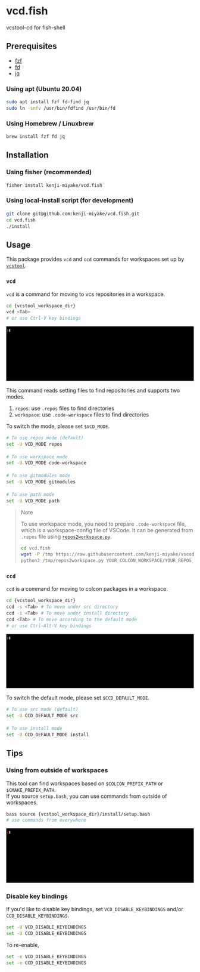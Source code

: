 # vcd.fish

vcstool-cd for fish-shell

## Prerequisites

- [fzf](https://github.com/junegunn/fzf)
- [fd](https://github.com/sharkdp/fd)
- [jq](https://github.com/stedolan/jq)

### Using apt (Ubuntu 20.04)

```sh
sudo apt install fzf fd-find jq
sudo ln -snfv /usr/bin/fdfind /usr/bin/fd
```

### Using Homebrew / Linuxbrew

```sh
brew install fzf fd jq
```

## Installation

### Using fisher (recommended)

```sh
fisher install kenji-miyake/vcd.fish
```

### Using local-install script (for development)

```sh
git clone git@github.com:kenji-miyake/vcd.fish.git
cd vcd.fish
./install
```

## Usage

This package provides `vcd` and `ccd` commands for workspaces set up by [`vcstool`](https://github.com/dirk-thomas/vcstool).

### `vcd`

`vcd` is a command for moving to vcs repositories in a workspace.

```sh
cd {vcstool_workspace_dir}
vcd <Tab>
# or use Ctrl-V key bindings
```

![vcd.gif](/images/vcd.gif)

This command reads setting files to find repositories and supports two modes.

1. `repos`: use `.repos` files to find directories
2. `workspace`: use `.code-workspace` files to find directories

To switch the mode, please set `$VCD_MODE`.

```sh
# To use repos mode (default)
set -U VCD_MODE repos

# To use workspace mode
set -U VCD_MODE code-workspace

# To use gitmodules mode
set -U VCD_MODE gitmodules

# To use path mode
set -U VCD_MODE path
```

> Note
>
> To use workspace mode, you need to prepare `.code-workspace` file, which is a workspace-config file of VSCode.
> It can be generated from `.repos` file using [`repos2workspace.py`](https://github.com/kenji-miyake/vscode-utils#repos2workspacepy).
>
> ```sh
> cd vcd.fish
> wget -P /tmp https://raw.githubusercontent.com/kenji-miyake/vscode-utils/main/repos2workspace.py
> python3 /tmp/repos2workspace.py YOUR_COLCON_WORKSPACE/YOUR_REPOS_FILE.repos
> ```

### `ccd`

`ccd` is a command for moving to colcon packages in a workspace.

```sh
cd {vcstool_workspace_dir}
ccd -s <Tab> # To move under src directory
ccd -i <Tab> # To move under install directory
ccd <Tab> # To move according to the default mode
# or use Ctrl-Alt-V key bindings
```

![ccd.gif](/images/ccd.gif)

To switch the default mode, please set `$CCD_DEFAULT_MODE`.

```sh
# To use src mode (default)
set -U CCD_DEFAULT_MODE src

# To use install mode
set -U CCD_DEFAULT_MODE install
```

## Tips

### Using from outside of workspaces

This tool can find workspaces based on `$COLCON_PREFIX_PATH` or `$CMAKE_PREFIX_PATH`.  
If you source `setup.bash`, you can use commands from outside of workspaces.

```sh
bass source {vcstool_workspace_dir}/install/setup.bash
# use commands from everywhere
```

![colcon-workspace.gif](/images/colcon-workspace.gif)

### Disable key bindings

If you'd like to disable key bindings, set `VCD_DISABLE_KEYBINDINGS` and/or `CCD_DISABLE_KEYBINDINGS`.

```sh
set -U VCD_DISABLE_KEYBINDINGS
set -U CCD_DISABLE_KEYBINDINGS
```

To re-enable,

```sh
set -e VCD_DISABLE_KEYBINDINGS
set -e CCD_DISABLE_KEYBINDINGS
```
